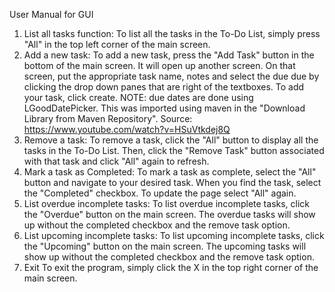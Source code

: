 User Manual for GUI 
1) List all tasks function:
To list all the tasks in the To-Do List, simply press "All" in the top left
corner of the main screen.
2) Add a new task: 
To add a new task, press the "Add Task" button in the bottom of the main screen.
It will open up another screen. On that screen, put the appropriate task name,
notes and select the due due by clicking the drop down panes that are right 
of the textboxes. To add your task, click create. NOTE: due dates are done using
LGoodDatePicker. This was imported using maven in the "Download Library 
from Maven Repository". Source: https://www.youtube.com/watch?v=HSuVtkdej8Q 
3) Remove a task: 
To remove a task, click the "All" button to display all
the tasks in the To-Do List. Then, click the "Remove Task" button 
associated with that task and click "All" again to refresh.
4) Mark a task as Completed:
To mark a task as complete, select the "All" button and navigate to your
desired task. When you find the task, select the "Completed" checkbox. To
update the page select "All" again.
5) List overdue incomplete tasks:
To list overdue incomplete tasks, click the "Overdue" button on the main 
screen. The overdue tasks will show up without the completed checkbox and 
the remove task option.
6) List upcoming incomplete tasks:
To list upcoming incomplete tasks, click the "Upcoming" button on the main 
screen. The upcoming tasks will show up without the completed checkbox and 
the remove task option.
7) Exit
To exit the program, simply click the X in the top right corner of the main
screen. 

  

